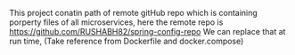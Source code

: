 This project conatin path of remote gitHub repo which is containing porperty files of all microservices,
here the remote repo is https://github.com/RUSHABH82/spring-config-repo
We can replace that at run time, (Take reference from Dockerfile and docker.compose)
